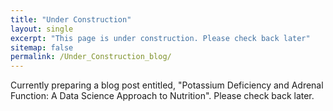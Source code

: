 ```yaml
---
title: "Under Construction"
layout: single
excerpt: "This page is under construction. Please check back later"
sitemap: false
permalink: /Under_Construction_blog/
---
```


Currently preparing a blog post entitled, "Potassium Deficiency and Adrenal Function: A Data Science Approach to Nutrition". Please check back later.
